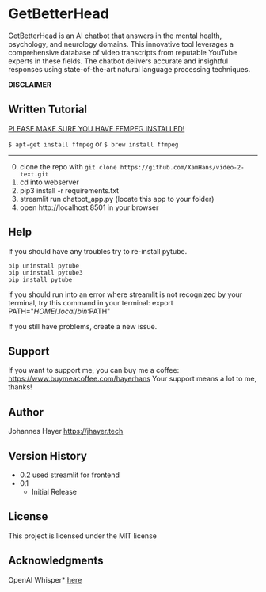 

# GetBetterHead

GetBetterHead is an AI chatbot that answers in the mental health, psychology, and neurology domains. This innovative tool leverages a comprehensive database of video transcripts from reputable YouTube experts in these fields. The chatbot delivers accurate and insightful responses using state-of-the-art natural language processing techniques. 

**DISCLAIMER** 

## Written Tutorial

[PLEASE MAKE SURE YOU HAVE FFMPEG INSTALLED!](https://www.wikihow.com/Install-FFmpeg-on-Windows)

```$ apt-get install ffmpeg```
or
```$ brew install ffmpeg```

--------------------------------------

0. clone the repo with `git clone https://github.com/XamHans/video-2-text.git`
1. cd into webserver
2. pip3 install -r requirements.txt
3. streamlit run chatbot_app.py (locate this app to your folder)
4. open http://localhost:8501 in your browser

## Help

If you should have any troubles try to re-install pytube.
```
pip uninstall pytube
pip uninstall pytube3
pip install pytube
```
if you should run into an error where streamlit is not recognized by your terminal, try this command in your terminal: export PATH="$HOME/.local/bin:$PATH"

If you still have problems, create a new issue.


## Support
If you want to support me, you can buy me a coffee: https://www.buymeacoffee.com/hayerhans
Your support means a lot to me, thanks!

## Author

Johannes Hayer
https://jhayer.tech

## Version History

- 0.2
  used streamlit for frontend
- 0.1
  - Initial Release

## License

This project is licensed under the MIT license

## Acknowledgments

OpenAI Whisper\* [here](https://github.com/openai/whisper)
